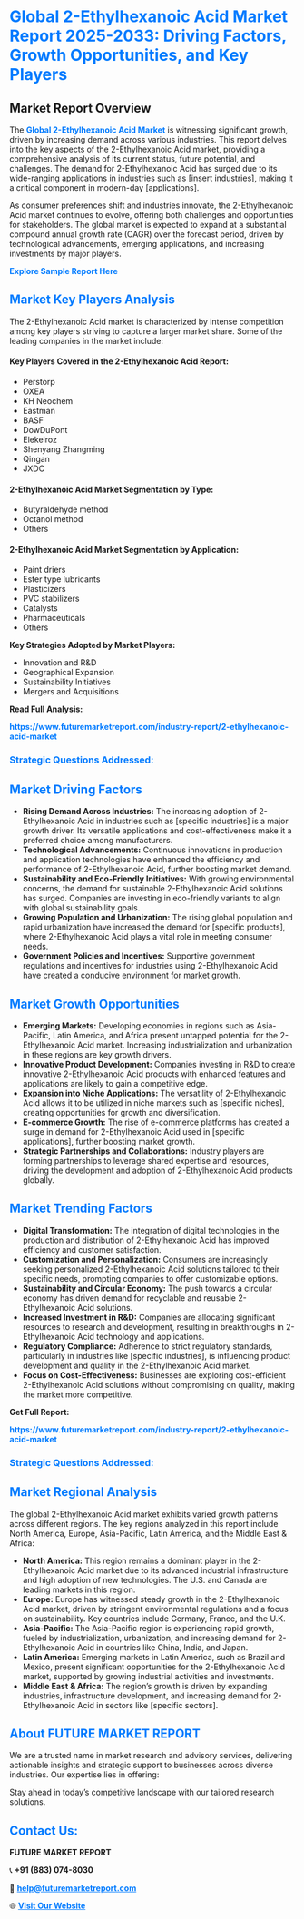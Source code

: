<h1 style="color: #007BFF;">Global 2-Ethylhexanoic Acid Market Report 2025-2033: Driving Factors, Growth Opportunities, and Key Players</h1>

<section id="overview">
<h2>Market Report Overview</h2>
<p>The <a href="https://www.futuremarketreport.com/industry-report/2-ethylhexanoic-acid-market" style="color: #007BFF; text-decoration: none;"><strong>Global 2-Ethylhexanoic Acid Market</strong></a> is witnessing significant growth, driven by increasing demand across various industries. This report delves into the key aspects of the 2-Ethylhexanoic Acid market, providing a comprehensive analysis of its current status, future potential, and challenges. The demand for 2-Ethylhexanoic Acid has surged due to its wide-ranging applications in industries such as [insert industries], making it a critical component in modern-day [applications].</p>
<p>As consumer preferences shift and industries innovate, the 2-Ethylhexanoic Acid market continues to evolve, offering both challenges and opportunities for stakeholders. The global market is expected to expand at a substantial compound annual growth rate (CAGR) over the forecast period, driven by technological advancements, emerging applications, and increasing investments by major players.</p>
</section>

<section id="overview">
<p><a href="https://www.futuremarketreport.com/request-sample/reportId=61059" style="color: #007BFF; text-decoration: none;"><strong>Explore Sample Report Here</strong></a></p>
</section>

<section id="key-players">
<h2 style="color: #007BFF;">Market Key Players Analysis</h2>
<p>The 2-Ethylhexanoic Acid market is characterized by intense competition among key players striving to capture a larger market share. Some of the leading companies in the market include:</p>
<h4>Key Players Covered in the 2-Ethylhexanoic Acid Report:</h4>
<ul><li>Perstorp</li><li>OXEA</li><li>KH Neochem</li><li>Eastman</li><li>BASF</li><li>DowDuPont</li><li>Elekeiroz</li><li>Shenyang Zhangming</li><li>Qingan</li><li>JXDC</li></ul>
<h4>2-Ethylhexanoic Acid Market Segmentation by Type:</h4>
<ul><li>Butyraldehyde method</li><li>Octanol method</li><li>Others</li></ul>

<h4>2-Ethylhexanoic Acid Market Segmentation by Application:</h4>
<ul><li>Paint driers</li><li>Ester type lubricants</li><li>Plasticizers</li><li>PVC stabilizers</li><li>Catalysts</li><li>Pharmaceuticals</li><li>Others</li></ul>
<p><strong>Key Strategies Adopted by Market Players:</strong></p>
<ul>
<li>Innovation and R&D</li>
<li>Geographical Expansion</li>
<li>Sustainability Initiatives</li>
<li>Mergers and Acquisitions</li>
</ul>
</section>

<section>
<p><strong>Read Full Analysis: </strong></p><a href="https://www.futuremarketreport.com/industry-report/2-ethylhexanoic-acid-market" style="color: #007BFF; text-decoration: none;"><strong>https://www.futuremarketreport.com/industry-report/2-ethylhexanoic-acid-market</strong></a>
<h3 style="color: #007BFF;">Strategic Questions Addressed:</h3>
</section>

<section id="driving-factors">
<h2 style="color: #007BFF;">Market Driving Factors</h2>
<ul>
<li><strong>Rising Demand Across Industries:</strong> The increasing adoption of 2-Ethylhexanoic Acid in industries such as [specific industries] is a major growth driver. Its versatile applications and cost-effectiveness make it a preferred choice among manufacturers.</li>
<li><strong>Technological Advancements:</strong> Continuous innovations in production and application technologies have enhanced the efficiency and performance of 2-Ethylhexanoic Acid, further boosting market demand.</li>
<li><strong>Sustainability and Eco-Friendly Initiatives:</strong> With growing environmental concerns, the demand for sustainable 2-Ethylhexanoic Acid solutions has surged. Companies are investing in eco-friendly variants to align with global sustainability goals.</li>
<li><strong>Growing Population and Urbanization:</strong> The rising global population and rapid urbanization have increased the demand for [specific products], where 2-Ethylhexanoic Acid plays a vital role in meeting consumer needs.</li>
<li><strong>Government Policies and Incentives:</strong> Supportive government regulations and incentives for industries using 2-Ethylhexanoic Acid have created a conducive environment for market growth.</li>
</ul>
</section>

<section id="growth-opportunities">
<h2 style="color: #007BFF;">Market Growth Opportunities</h2>
<ul>
<li><strong>Emerging Markets:</strong> Developing economies in regions such as Asia-Pacific, Latin America, and Africa present untapped potential for the 2-Ethylhexanoic Acid market. Increasing industrialization and urbanization in these regions are key growth drivers.</li>
<li><strong>Innovative Product Development:</strong> Companies investing in R&D to create innovative 2-Ethylhexanoic Acid products with enhanced features and applications are likely to gain a competitive edge.</li>
<li><strong>Expansion into Niche Applications:</strong> The versatility of 2-Ethylhexanoic Acid allows it to be utilized in niche markets such as [specific niches], creating opportunities for growth and diversification.</li>
<li><strong>E-commerce Growth:</strong> The rise of e-commerce platforms has created a surge in demand for 2-Ethylhexanoic Acid used in [specific applications], further boosting market growth.</li>
<li><strong>Strategic Partnerships and Collaborations:</strong> Industry players are forming partnerships to leverage shared expertise and resources, driving the development and adoption of 2-Ethylhexanoic Acid products globally.</li>
</ul>
</section>

<section id="trending-factors">
<h2 style="color: #007BFF;">Market Trending Factors</h2>
<ul>
<li><strong>Digital Transformation:</strong> The integration of digital technologies in the production and distribution of 2-Ethylhexanoic Acid has improved efficiency and customer satisfaction.</li>
<li><strong>Customization and Personalization:</strong> Consumers are increasingly seeking personalized 2-Ethylhexanoic Acid solutions tailored to their specific needs, prompting companies to offer customizable options.</li>
<li><strong>Sustainability and Circular Economy:</strong> The push towards a circular economy has driven demand for recyclable and reusable 2-Ethylhexanoic Acid solutions.</li>
<li><strong>Increased Investment in R&D:</strong> Companies are allocating significant resources to research and development, resulting in breakthroughs in 2-Ethylhexanoic Acid technology and applications.</li>
<li><strong>Regulatory Compliance:</strong> Adherence to strict regulatory standards, particularly in industries like [specific industries], is influencing product development and quality in the 2-Ethylhexanoic Acid market.</li>
<li><strong>Focus on Cost-Effectiveness:</strong> Businesses are exploring cost-efficient 2-Ethylhexanoic Acid solutions without compromising on quality, making the market more competitive.</li>
</ul>
</section>

<section>
<p><strong>Get Full Report: </strong></p><a href="https://www.futuremarketreport.com/industry-report/2-ethylhexanoic-acid-market" style="color: #007BFF; text-decoration: none;"><strong>https://www.futuremarketreport.com/industry-report/2-ethylhexanoic-acid-market</strong></a>
<h3 style="color: #007BFF;">Strategic Questions Addressed:</h3>
</section>


<section id="regional-analysis">
<h2 style="color: #007BFF;">Market Regional Analysis</h2>
<p>The global 2-Ethylhexanoic Acid market exhibits varied growth patterns across different regions. The key regions analyzed in this report include North America, Europe, Asia-Pacific, Latin America, and the Middle East & Africa:</p>
<ul>
<li><strong>North America:</strong> This region remains a dominant player in the 2-Ethylhexanoic Acid market due to its advanced industrial infrastructure and high adoption of new technologies. The U.S. and Canada are leading markets in this region.</li>
<li><strong>Europe:</strong> Europe has witnessed steady growth in the 2-Ethylhexanoic Acid market, driven by stringent environmental regulations and a focus on sustainability. Key countries include Germany, France, and the U.K.</li>
<li><strong>Asia-Pacific:</strong> The Asia-Pacific region is experiencing rapid growth, fueled by industrialization, urbanization, and increasing demand for 2-Ethylhexanoic Acid in countries like China, India, and Japan.</li>
<li><strong>Latin America:</strong> Emerging markets in Latin America, such as Brazil and Mexico, present significant opportunities for the 2-Ethylhexanoic Acid market, supported by growing industrial activities and investments.</li>
<li><strong>Middle East & Africa:</strong> The region’s growth is driven by expanding industries, infrastructure development, and increasing demand for 2-Ethylhexanoic Acid in sectors like [specific sectors].</li>
</ul>
</section>

<footer>
<h2 style="color: #007BFF;">About FUTURE MARKET REPORT</h2>
<p>We are a trusted name in market research and advisory services, delivering actionable insights and strategic support to businesses across diverse industries. Our expertise lies in offering:</p>

<p>Stay ahead in today’s competitive landscape with our tailored research solutions.</p>

<h2 style="color: #007BFF;">Contact Us:</h2>
<p><strong>FUTURE MARKET REPORT</strong></p>
<p>📞 <strong>+91 (883) 074-8030</strong></p>
<p>📧 <strong><a href="mailto:help@futuremarketreport.com" style="color: #007BFF;">help@futuremarketreport.com</a></strong></p>
<p>🌐 <strong><a href="https://www.futuremarketreport.com/" style="color: #007BFF;">Visit Our Website</a></strong></p>
</footer>